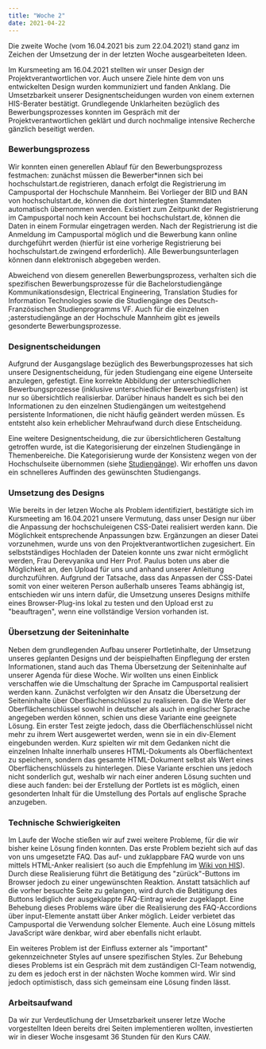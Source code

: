 ```yaml
---
title: "Woche 2"
date: 2021-04-22
---
```


Die zweite Woche (vom 16.04.2021 bis zum 22.04.2021) stand ganz im Zeichen der Umsetzung der in der letzten Woche ausgearbeiteten Ideen. 

Im Kursmeeting am 16.04.2021 stellten wir unser Design der Projektverantwortlichen vor. Auch unsere Ziele hinte dem von uns entwickelten Design wurden kommuniziert und fanden Anklang. Die Umsetzbarkeit unserer Designentscheidungen wurden von einem externen HIS-Berater bestätigt. Grundlegende Unklarheiten bezüglich des Bewerbungsprozesses konnten im Gespräch mit der Projektverantwortlichen geklärt und durch nochmalige intensive Recherche gänzlich beseitigt werden. 

### Bewerbungsprozess
Wir konnten einen generellen Ablauf für den Bewerbungsprozess festmachen: zunächst müssen die Bewerber\*innen sich bei hochschulstart.de registrieren, danach erfolgt die Registrierung im Campusportal der Hochschule Mannheim. Bei Vorlieger der BID und BAN von hochschulstart.de, können die dort hinterlegten Stammdaten automatisch übernommen werden. Existiert zum Zeitpunkt der Registrierung im Campusportal noch kein Account bei hochschulstart.de, können die Daten in einem Formular eingetragen werden. Nach der Registrierung ist die Anmeldung im Campusportal möglich und die Bewerbung kann online durchgeführt werden (hierfür ist eine vorherige Registrierung bei hochschulstart.de zwingend erforderlich). Alle Bewerbungsunterlagen können dann elektronisch abgegeben werden. 

Abweichend von diesem generellen Bewerbungsprozess, verhalten sich die spezifischen Bewerbungsprozesse für die Bachelorstudiengänge Kommunikationsdesign, Electrical Engineering, Translation Studies for Information Technologies sowie die Studiengänge des Deutsch-Französischen Studienprogramms VF. Auch für die einzelnen ;asterstudiengänge an der Hochschule Mannheim gibt es jeweils gesonderte Bewerbungsprozesse. 

### Designentscheidungen
Aufgrund der Ausgangslage bezüglich des Bewerbungsprozesses hat sich unsere Designentscheidung, für jeden Studiengang eine eigene Unterseite anzulegen, gefestigt. Eine korrekte Abbildung der unterschiedlichen Bewerbungsprozesse (inklusive unterschiedlicher Bewerbungsfristen) ist nur so übersichtlich realisierbar. Darüber hinaus handelt es sich bei den Informationen zu den einzelnen Studiengängen um weitestgehend persistente Informationen, die nicht häufig geändert werden müssen. Es entsteht also kein erheblicher Mehraufwand durch diese Entscheidung.

Eine weitere Designentscheidung, die zur übersichtlicheren Gestaltung getroffen wurde, ist die Kategorisierung der einzelnen Studiengänge in Themenbereiche. Die Kategorisierung wurde der Konsistenz wegen von der Hochschulseite übernommen (siehe [Studiengänge](https://www.hs-mannheim.de/studieninteressierte/unsere-studiengaenge.html)). Wir erhoffen uns davon ein schnelleres Auffinden des gewünschten Studiengangs. 

### Umsetzung des Designs
Wie bereits in der letzen Woche als Problem identifiziert, bestätigte sich im Kursmeeting am 16.04.2021 unsere Vermutung, dass unser Design nur über die Anpassung der hochschuleigenen CSS-Datei realisiert werden kann. Die Möglichkeit entsprechende Anpassungen bzw. Ergänzungen an dieser Datei vorzunehmen, wurde uns von den Projektverantwortlichen zugesichert. Ein selbstständiges Hochladen der Dateien konnte uns zwar nicht ermöglicht werden, Frau Derevyanika und Herr Prof. Paulus boten uns aber die Möglichkeit an, den Upload für uns und anhand unserer Anleitung durchzuführen. Aufgrund der Tatsache, dass das Anpassen der CSS-Datei somit von einer weiteren Person außerhalb unseres Teams abhängig ist, entschieden wir uns intern dafür, die Umsetzung unseres Designs mithilfe eines Browser-Plug-ins lokal zu testen und den Upload erst zu "beauftragen", wenn eine vollständige Version vorhanden ist. 

### Übersetzung der Seiteninhalte
Neben dem grundlegenden Aufbau unserer Portletinhalte, der Umsetzung unseres geplanten Designs und der beispielhaften Einpflegung der ersten Informationen, stand auch das Thema Übersetzung der Seiteninhalte auf unserer Agenda für diese Woche. Wir wollten uns einen Einblick verschaffen wie die Umschaltung der Sprache im Campusportal realisiert werden kann.
Zunächst verfolgten wir den Ansatz die Übersetzung der Seiteninhalte über Oberflächenschlüssel zu realisieren. Da die Werte der Oberflächenschlüssel sowohl in deutscher als auch in englischer Sprache angegeben werden können, schien uns diese Variante eine geeignete Lösung. Ein erster Test zeigte jedoch, dass die Oberflächenschlüssel nicht mehr zu ihrem Wert ausgewertet werden, wenn sie in ein div-Element eingebunden werden. Kurz spielten wir mit dem Gedanken nicht die einzelnen Inhalte innerhalb unseres HTML-Dokuments als Oberflächentext zu speichern, sondern das gesamte HTML-Dokument selbst als Wert eines Oberflächenschlüssels zu hinterlegen. Diese Variante erschien uns jedoch nicht sonderlich gut, weshalb wir nach einer anderen Lösung suchten und diese auch fanden: bei der Erstellung der Portlets ist es möglich, einen gesonderten Inhalt für die Umstellung des Portals auf englische Sprache anzugeben.  

### Technische Schwierigkeiten
Im Laufe der Woche stießen wir auf zwei weitere Probleme, für die wir bisher keine Lösung finden konnten. 
Das erste Problem bezieht sich auf das von uns umgesetzte FAQ. Das auf- und zuklappbare FAQ wurde von uns mittels HTML-Anker realisiert (so auch die Empfehlung im [Wiki von HIS](https://wiki.his.de/mediawiki/index.php/Erstellen_eines_FAQ-Portlets)). Durch diese Realisierung führt die Betätigung des "zürück"-Buttons im Browser jedoch zu einer ungewünschten Reaktion. Anstatt tatsächlich auf die vorher besuchte Seite zu gelangen, wird durch die Betätigung des Buttons lediglich der ausgeklappte FAQ-Eintrag wieder zugeklappt. Eine Behebung dieses Problems wäre über die Realisierung des FAQ-Accordions über input-Elemente anstatt über Anker möglich. Leider verbietet das Campusportal die Verwendung solcher Elemente. Auch eine Lösung mittels JavaScript wäre denkbar, wird aber ebenfalls nicht erlaubt. 

Ein weiteres Problem ist der Einfluss externer als "important" gekennzeichneter Styles auf unsere spezifischen Styles. Zur Behebung dieses Problems ist ein Gespräch mit dem zuständigen CI-Team notwendig, zu dem es jedoch erst in der nächsten Woche kommen wird. Wir sind jedoch optimistisch, dass sich gemeinsam eine Lösung finden lässt. 

### Arbeitsaufwand
Da wir zur Verdeutlichung der Umsetzbarkeit unserer letze Woche vorgestellten Ideen bereits drei Seiten implementieren wollten, investierten wir in dieser Woche insgesamt 36 Stunden für den Kurs CAW. 